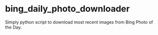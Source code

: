 # bing_daily_photo_downloader
Simply python script to download most recent images from Bing Photo of the Day.

